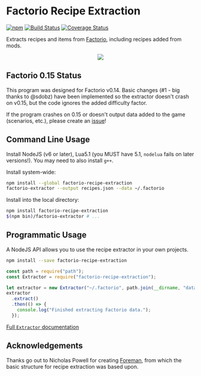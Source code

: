 # Factorio Recipe Extraction

[![npm](https://img.shields.io/npm/v/factorio-recipe-extraction.svg)](https://www.npmjs.com/package/factorio-recipe-extraction)
[![Build Status](https://travis-ci.org/CodeLenny/factorio-recipe-extraction.svg?branch=master)](https://travis-ci.org/CodeLenny/factorio-recipe-extraction)
[![Coverage Status](https://coveralls.io/repos/github/CodeLenny/factorio-recipe-extraction/badge.svg?branch=master)](https://coveralls.io/github/CodeLenny/factorio-recipe-extraction?branch=master)

Extracts recipes and items from [Factorio][], including recipes added from mods.

<div style="text-align: center;">
  <img src="http://i.imgur.com/2xhn74P.png" />
</div>

## Factorio 0.15 Status

This program was designed for Factorio v0.14.  Basic changes (#1 - big thanks to @sdobz) have been implemented so the
extractor doesn't crash on v0.15, but the code ignores the added difficulty factor.

If the program crashes on 0.15 or doesn't output data added to the game (scenarios, etc.), please create an [issue][]!

## Command Line Usage

Install NodeJS (v6 or later), Lua5.1 (you MUST have 5.1, `nodelua` fails on later versions!).
You may need to also install `g++`.

Install system-wide:
```bash
npm install --global factorio-recipe-extraction
factorio-extractor --output recipes.json --data ~/.factorio
```

Install into the local directory:
```bash
npm install factorio-recipe-extraction
$(npm bin)/factorio-extractor # ...
```

## Programmatic Usage

A NodeJS API allows you to use the recipe extractor in your own projects.

```bash
npm install --save factorio-recipe-extraction
```

```js
const path = require("path");
const Extractor = require("factorio-recipe-extraction");

let extractor = new Extractor("~/.factorio", path.join(__dirname, "data-output.json"));
extractor
  .extract()
  .then(() => {
    console.log("Finished extracting Factorio data.");
  });
```

[Full `Extractor` documentation][api-Extractor]

## Acknowledgements

Thanks go out to Nicholas Powell for creating [Foreman][foreman], from which the basic structure for recipe extraction
was based upon.

[issue]: https://github.com/CodeLenny/factorio-recipe-extraction/issues
[Factorio]: https://www.factorio.com/
[api-Extractor]: https://codelenny.github.io/factorio-recipe-extraction/Extractor.html
[foreman]: https://bitbucket.org/Nicksaurus/foreman/
